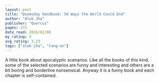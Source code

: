 ```yaml
---
layout: post
title: "Doomsday Handbook: 50 Ways the World Could End"
author: "Alok Jha"
publisher: "Quercus"
pages: 272
date_read: 2016/02/08
my_rating: 3
avg_rating: 3.23
tags: ["alok-jha", "lang-en"]
---
```


A little book about apocalyptic scenarios. Like all the books of this kind, some of the selected scenarios are funny and interesting and others are a bit boring and borderline nonsensical. Anyway it is a funny book and each chapter is self-contained.

